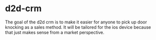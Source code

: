 # d2d-crm
The goal of the d2d crm is to make it easier for anyone to pick up door knocking as a sales method. It will be tailored for the ios device because that just makes sense from a market perspective.
